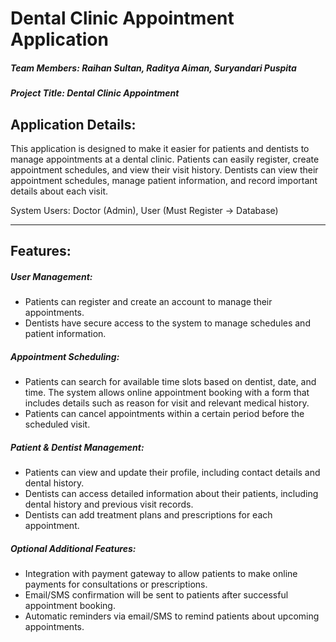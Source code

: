 # Dental Clinic Appointment Application
##### Team Members: Raihan Sultan, Raditya Aiman, Suryandari Puspita

##### Project Title: Dental Clinic Appointment

## Application Details:

This application is designed to make it easier for patients and dentists to manage appointments at a dental clinic. Patients can easily register, create appointment schedules, and view their visit history. Dentists can view their appointment schedules, manage patient information, and record important details about each visit.

System Users: Doctor (Admin), User (Must Register -> Database)
***
## Features:

##### User Management:

- Patients can register and create an account to manage their appointments.
- Dentists have secure access to the system to manage schedules and patient information.

##### Appointment Scheduling:

- Patients can search for available time slots based on dentist, date, and time.
The system allows online appointment booking with a form that includes details such as reason for visit and relevant medical history.
- Patients can cancel appointments within a certain period before the scheduled visit.

##### Patient & Dentist Management:

- Patients can view and update their profile, including contact details and dental history.
- Dentists can access detailed information about their patients, including dental history and previous visit records.
- Dentists can add treatment plans and prescriptions for each appointment.

##### Optional Additional Features:

- Integration with payment gateway to allow patients to make online payments for consultations or prescriptions.
- Email/SMS confirmation will be sent to patients after successful appointment booking.
- Automatic reminders via email/SMS to remind patients about upcoming appointments.
